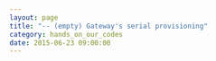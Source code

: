 ```yaml
---
layout: page
title: "-- (empty) Gateway's serial provisioning"
category: hands_on_our_codes
date: 2015-06-23 09:00:00
---
```



